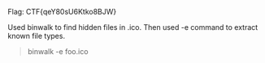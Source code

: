 Flag: CTF{qeY80sU6Ktko8BJW}

Used binwalk to find hidden files in .ico. Then used -e command to extract known file types.

>binwalk -e foo.ico
